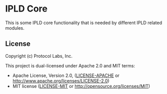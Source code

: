 IPLD Core
=========

This is some IPLD core functionality that is needed by different IPLD related modules.


License
-------

Copyright (c) Protocol Labs, Inc.

This project is dual-licensed under Apache 2.0 and MIT terms:

- Apache License, Version 2.0, ([LICENSE-APACHE](LICENSE-APACHE) or http://www.apache.org/licenses/LICENSE-2.0)
- MIT license ([LICENSE-MIT](LICENSE-MIT) or http://opensource.org/licenses/MIT)
